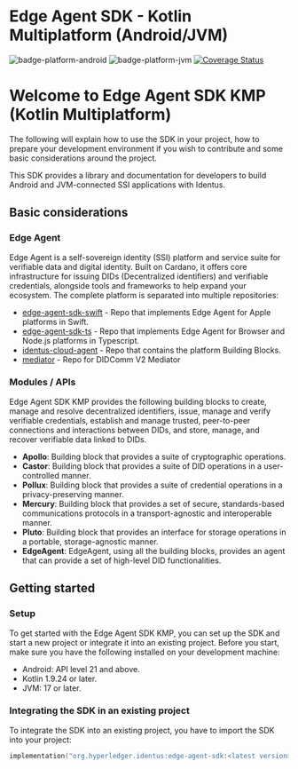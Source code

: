 # Edge Agent SDK - Kotlin Multiplatform (Android/JVM)

![badge-platform-android]
![badge-platform-jvm]
[![Coverage Status](https://coveralls.io/repos/github/input-output-hk/atala-prism-wallet-sdk-kmm/badge.svg?branch=main)](https://coveralls.io/github/input-output-hk/atala-prism-wallet-sdk-kmm?branch=main)

# Welcome to Edge Agent SDK KMP (Kotlin Multiplatform)

The following will explain how to use the SDK in your project, how to prepare your development environment if you wish to contribute and some basic considerations around the project.

This SDK provides a library and documentation for developers to build Android and JVM-connected SSI applications with Identus.

## Basic considerations

### Edge Agent

Edge Agent is a self-sovereign identity (SSI) platform and service suite for verifiable data and digital identity. Built on Cardano, it offers core infrastructure for issuing DIDs (Decentralized identifiers) and verifiable credentials, alongside tools and frameworks to help expand your ecosystem.
The complete platform is separated into multiple repositories:

* [edge-agent-sdk-swift](https://github.com/input-output-hk/atala-prism-wallet-sdk-swift) - Repo that implements Edge Agent for Apple platforms in Swift.
* [edge-agent-sdk-ts](https://github.com/input-output-hk/atala-prism-wallet-sdk-ts) - Repo that implements Edge Agent for Browser and Node.js platforms in Typescript.
* [identus-cloud-agent](https://github.com/hyperledger/identus-cloud-agent) - Repo that contains the platform Building Blocks.
* [mediator](https://github.com/input-output-hk/atala-prism-mediator) - Repo for DIDComm V2 Mediator

### Modules / APIs

Edge Agent SDK KMP provides the following building blocks to create, manage and resolve decentralized identifiers, issue, manage and verify verifiable credentials, establish and manage trusted, peer-to-peer connections and interactions between DIDs, and store, manage, and recover verifiable data linked to DIDs.

* __Apollo__: Building block that provides a suite of cryptographic operations.
* __Castor__: Building block that provides a suite of DID operations in a user-controlled manner.
* __Pollux__: Building block that provides a suite of credential operations in a privacy-preserving manner.
* __Mercury__: Building block that provides a set of secure, standards-based communications protocols in a transport-agnostic and interoperable manner.
* __Pluto__: Building block that provides an interface for storage operations in a portable, storage-agnostic manner.
* __EdgeAgent__: EdgeAgent, using all the building blocks, provides an agent that can provide a set of high-level DID functionalities.

## Getting started

### Setup

To get started with the Edge Agent SDK KMP, you can set up the SDK and start a new project or integrate it into an existing project. Before you start, make sure you have the following installed on your development machine:

- Android: API level 21 and above.
- Kotlin 1.9.24 or later.
- JVM: 17 or later.

### Integrating the SDK in an existing project

To integrate the SDK into an existing project, you have to import the SDK into your project:

```kotlin
implementation("org.hyperledger.identus:edge-agent-sdk:<latest version>")
```

<!-- TAG_PLATFORMS -->
[badge-platform-android]: http://img.shields.io/badge/-android-6EDB8D.svg?style=flat
[badge-platform-jvm]: http://img.shields.io/badge/-jvm-DB413D.svg?style=flat
